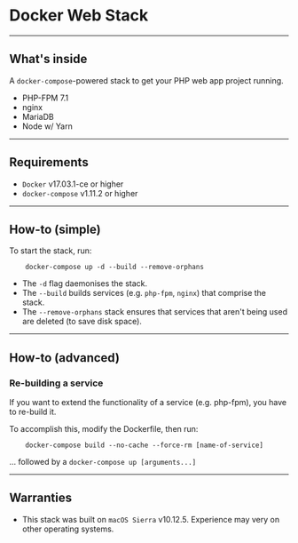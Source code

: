 # Docker Web Stack

---

## What's inside

A `docker-compose`-powered stack to get your PHP web app project running.

- PHP-FPM 7.1
- nginx
- MariaDB
- Node w/ Yarn

---

## Requirements

- `Docker` v17.03.1-ce or higher
- `docker-compose` v1.11.2 or higher

---

## How-to (simple)

To start the stack, run:

        docker-compose up -d --build --remove-orphans

- The `-d` flag daemonises the stack.
- The `--build` builds services (e.g. `php-fpm`, `nginx`) that comprise the stack.
- The `--remove-orphans` stack ensures that services that aren't being used are deleted (to save disk space).

---

## How-to (advanced)

### Re-building a service

If you want to extend the functionality of a service (e.g. php-fpm), you have to re-build it.

To accomplish this, modify the Dockerfile, then run:

        docker-compose build --no-cache --force-rm [name-of-service]

... followed by a `docker-compose up [arguments...]`

---

## Warranties

- This stack was built on `macOS Sierra` v10.12.5. Experience may very on other operating systems.
